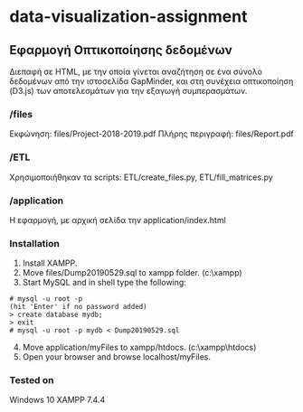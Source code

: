 # data-visualization-assignment

## Εφαρμογή Οπτικοποίησης δεδομένων

Διεπαφή σε HTML, με την οποία γίνεται αναζήτηση σε ένα σύνολο δεδομένων από την ιστοσελίδα GapMinder, και στη συνέχεια οπτικοποίηση (D3.js) των αποτελεσμάτων για την εξαγωγή συμπερασμάτων.

### /files
Εκφώνηση: files/Project-2018-2019.pdf
Πλήρης περιγραφή: files/Report.pdf

### /ETL
Χρησιμοποιήθηκαν τα scripts: ETL/create_files.py, ETL/fill_matrices.py

### /application
Η εφαρμογή, με αρχική σελίδα την application/index.html

### Installation
1. Install XAMPP.
2. Move files/Dump20190529.sql to xampp folder. (c:\\xampp)
3. Start MySQL and in shell type the following:  
```
# mysql -u root -p
(hit 'Enter' if no password added)
> create database mydb;
> exit
# mysql -u root -p mydb < Dump20190529.sql
```
4. Move application/myFiles to xampp/htdocs. (c:\\xampp\\htdocs)
5. Open your browser and browse localhost/myFiles.

### Tested on
Windows 10
XAMPP 7.4.4
